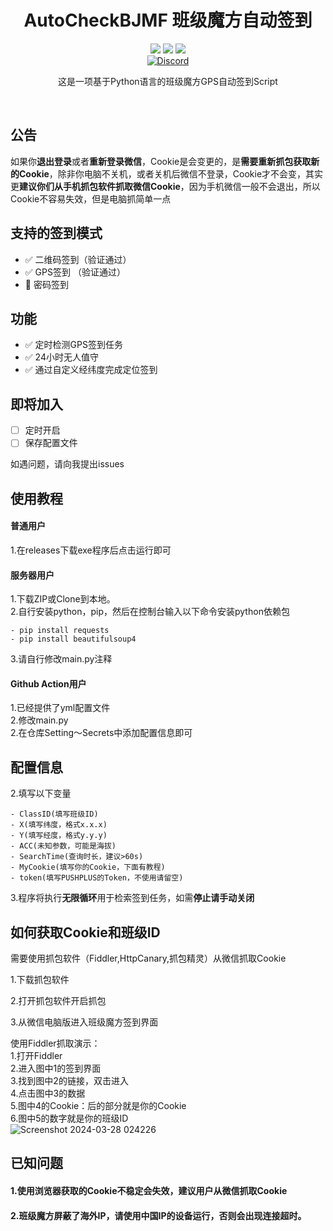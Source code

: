 <div align="center">
    <h1>AutoCheckBJMF 班级魔方自动签到</h1>
    <img src="https://img.shields.io/github/license/JasonYANG170/AutoCheckBJMF?label=License&style=for-the-badge">
    <img src="https://img.shields.io/github/commit-activity/w/JasonYANG170/AutoCheckBJMF?style=for-the-badge">
<img src="https://img.shields.io/github/languages/count/JasonYANG170/AutoCheckBJMF?logo=python&style=for-the-badge">
	<br>
    	<a href="https://discord.com/invite/az3ceRmgVe"><img alt="Discord" src="https://img.shields.io/discord/978108215499816980?style=social&logo=discord&label=echosec"></a>
  <br>

这是一项基于Python语言的班级魔方GPS自动签到Script
  
<br>

</div>

## 公告
如果你**退出登录**或者**重新登录微信**，Cookie是会变更的，是**需要重新抓包获取新的Cookie**，除非你电脑不关机，或者关机后微信不登录，Cookie才不会变，其实更**建议你们从手机抓包软件抓取微信Cookie**，因为手机微信一般不会退出，所以Cookie不容易失效，但是电脑抓简单一点
## 支持的签到模式  
- ✅ 二维码签到（验证通过）
- ✅ GPS签到  （验证通过）
- 🚧 密码签到  

## 功能
- ✅ 定时检测GPS签到任务
- ✅ 24小时无人值守
- ✅ 通过自定义经纬度完成定位签到  
## 即将加入
- [ ] 定时开启
- [ ] 保存配置文件

如遇问题，请向我提出issues
## 使用教程
#### 普通用户
1.在releases下载exe程序后点击运行即可
#### 服务器用户
1.下载ZIP或Clone到本地。  
2.自行安装python，pip，然后在控制台输入以下命令安装python依赖包  

    - pip install requests  
    - pip install beautifulsoup4

3.请自行修改main.py注释
#### Github Action用户
1.已经提供了yml配置文件  
2.修改main.py  
2.在仓库Setting～Secrets中添加配置信息即可  
## 配置信息
2.填写以下变量  

    - ClassID(填写班级ID)  
    - X(填写纬度，格式x.x.x)  
    - Y(填写经度，格式y.y.y)
    - ACC(未知参数，可能是海拔)  
    - SearchTime(查询时长，建议>60s)  
    - MyCookie(填写你的Cookie，下面有教程)
    - token(填写PUSHPLUS的Token，不使用请留空)
   
3.程序将执行**无限循环**用于检索签到任务，如需**停止请手动关闭** 
## 如何获取Cookie和班级ID
需要使用抓包软件（Fiddler,HttpCanary,抓包精灵）从微信抓取Cookie  

1.下载抓包软件  

2.打开抓包软件开启抓包  

3.从微信电脑版进入班级魔方签到界面  


使用Fiddler抓取演示：  
1.打开Fiddler  
2.进入图中1的签到界面  
3.找到图中2的链接，双击进入  
4.点击图中3的数据  
5.图中4的Cookie：后的部分就是你的Cookie  
6.图中5的数字就是你的班级ID  
![Screenshot 2024-03-28 024226](https://github.com/JasonYANG170/AutoCheckBJMF/assets/39414350/6453fc70-f8a9-4336-8778-21a642424732)




## 已知问题
#### 1.使用浏览器获取的Cookie不稳定会失效，建议用户从微信抓取Cookie
#### 2.班级魔方屏蔽了海外IP，请使用中国IP的设备运行，否则会出现连接超时。




